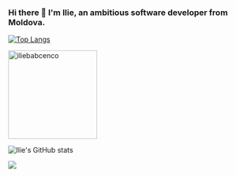 ### Hi there 👋 I'm Ilie, an ambitious software developer from Moldova. 



[![Top Langs](https://github-readme-stats.vercel.app/api/top-langs/?username=iliebabcenco&layout=compact)](https://github.com/anuraghazra/github-readme-stats)

<img height="180em" src="https://github-readme-stats.vercel.app/api/top-langs/?username=iliebabcenco&show_icons=true&theme=midnight-purple&layout=compact" alt="iliebabcenco" />

![Ilie's GitHub stats](https://github-readme-stats.vercel.app/api?username=iliebabcenco&show_icons=true&theme=onedark)

<p align="left"> <img src="https://komarev.com/ghpvc/?username=iliebabcenco&label=Profile%20views&color=0e75b6&style=flat" /> </p>
